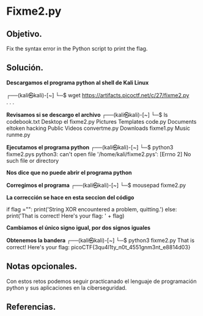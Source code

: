 # Fixme2.py

## Objetivo.

Fix the syntax error in the Python script to print the flag.

## Solución.

**Descargamos  el programa python al shell de Kali Linux**

┌──(kali㉿kali)-[~]
└─$ wget https://artifacts.picoctf.net/c/27/fixme2.py  
.
.
.

**Revisamos si se descargo el archivo**
┌──(kali㉿kali)-[~]
└─$ ls
codebook.txt  Desktop    el         fixme2.py  Pictures  Templates
code.py       Documents  eltoken    hacking    Public    Videos
convertme.py  Downloads  fixme1.py  Music      runme.py

**Ejecutamos el programa python**
┌──(kali㉿kali)-[~]
└─$ python3 fixme2.pys
python3: can't open file '/home/kali/fixme2.pys': [Errno 2] No such file or directory

**Nos dice que no puede abrir el programa python**

**Corregimos el programa**
┌──(kali㉿kali)-[~]
└─$ mousepad fixme2.py 

**La corrección se hace en esta seccion del código**

if flag ="":
  print('String XOR encountered a problem, quitting.')
else:
  print('That is correct! Here\'s your flag: ' + flag)

**Cambiamos el único signo igual, por dos signos iguales**

**Obtenemos la bandera**
┌──(kali㉿kali)-[~]
└─$ python3 fixme2.py
That is correct! Here's your flag: picoCTF{3qu4l1ty_n0t_4551gnm3nt_e8814d03}

## Notas opcionales.

Con estos retos podemos seguir practicanado el lenguaje de programación python y sus aplicaciones en la ciberseguridad.

## Referencias.